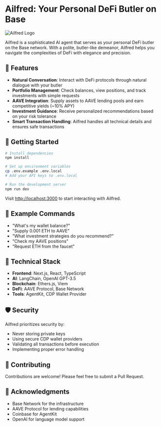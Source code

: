 # Ailfred: Your Personal DeFi Butler on Base

![Ailfred Logo](public/assets/banner.jpeg)

Ailfred is a sophisticated AI agent that serves as your personal DeFi butler on the Base network. With a polite, butler-like demeanor, Ailfred helps you navigate the complexities of DeFi with elegance and precision.

## 🎩 Features

- **Natural Conversation**: Interact with DeFi protocols through natural dialogue with your butler
- **Portfolio Management**: Check balances, view positions, and track investments with simple requests
- **AAVE Integration**: Supply assets to AAVE lending pools and earn competitive yields (~10% APY)
- **Investment Guidance**: Receive personalized recommendations based on your risk tolerance
- **Smart Transaction Handling**: Ailfred handles all technical details and ensures safe transactions

## 🚀 Getting Started

```bash
# Install dependencies
npm install

# Set up environment variables
cp .env.example .env.local
# Add your API keys to .env.local

# Run the development server
npm run dev
```

Visit [http://localhost:3000](http://localhost:3000) to start interacting with Ailfred.

## 💬 Example Commands

- "What's my wallet balance?"
- "Supply 0.001 ETH to AAVE"
- "What investment strategies do you recommend?"
- "Check my AAVE positions"
- "Request ETH from the faucet"

## 🔧 Technical Stack

- **Frontend**: Next.js, React, TypeScript
- **AI**: LangChain, OpenAI GPT-3.5
- **Blockchain**: Ethers.js, Viem
- **DeFi**: AAVE Protocol, Base Network
- **Tools**: AgentKit, CDP Wallet Provider

## 🛡️ Security

Ailfred prioritizes security by:
- Never storing private keys
- Using secure CDP wallet providers
- Validating all transactions before execution
- Implementing proper error handling

## 🤝 Contributing

Contributions are welcome! Please feel free to submit a Pull Request.


## 🙏 Acknowledgments

- Base Network for the infrastructure
- AAVE Protocol for lending capabilities
- Coinbase for AgentKit
- OpenAI for language model support
